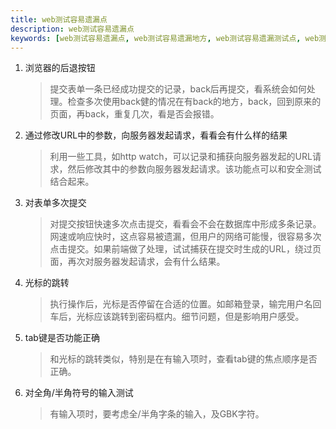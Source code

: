 ```yaml
---
title: web测试容易遗漏点
description: web测试容易遗漏点
keywords: [web测试容易遗漏点, web测试容易遗漏地方, web测试容易遗漏测试点, web测试]
---
```


1. 浏览器的后退按钮  
    > 提交表单一条已经成功提交的记录，back后再提交，看系统会如何处理。检查多次使用back健的情况在有back的地方，back，回到原来的页面，再back，重复几次，看是否会报错。
2. 通过修改URL中的参数，向服务器发起请求，看看会有什么样的结果  
    > 利用一些工具，如http watch，可以记录和捕获向服务器发起的URL请求，然后修改其中的参数向服务器发起请求。该功能点可以和安全测试结合起来。
3. 对表单多次提交  
   > 对提交按钮快速多次点击提交，看看会不会在数据库中形成多条记录。网速或响应快时，这点容易被遗漏，但用户的网络可能慢，很容易多次点击提交。如果前端做了处理，试试捕获在提交时生成的URL，绕过页面，再次对服务器发起请求，会有什么结果。
4. 光标的跳转  
    > 执行操作后，光标是否停留在合适的位置。如邮箱登录，输完用户名回车后，光标应该跳转到密码框内。细节问题，但是影响用户感受。
5. tab键是否功能正确  
    > 和光标的跳转类似，特别是在有输入项时，查看tab键的焦点顺序是否正确。
6. 对全角/半角符号的输入测试  
    > 有输入项时，要考虑全/半角字条的输入，及GBK字符。